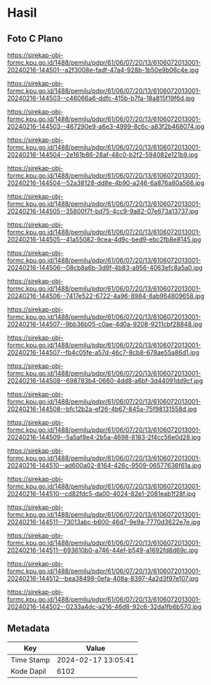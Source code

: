 # Hasil

## Foto C Plano

https://sirekap-obj-formc.kpu.go.id/1488/pemilu/pdpr/61/06/07/20/13/6106072013001-20240216-144501--a2f3008e-fadf-47a4-928b-1b50e9b06c4e.jpg

https://sirekap-obj-formc.kpu.go.id/1488/pemilu/pdpr/61/06/07/20/13/6106072013001-20240216-144503--c46066a6-ddfc-415b-b7fa-18a815f19f6d.jpg

https://sirekap-obj-formc.kpu.go.id/1488/pemilu/pdpr/61/06/07/20/13/6106072013001-20240216-144503--467290e9-a6e3-4999-8c6c-a83f2b468074.jpg

https://sirekap-obj-formc.kpu.go.id/1488/pemilu/pdpr/61/06/07/20/13/6106072013001-20240216-144504--2e161b86-28af-48c0-b2f2-594082e121b9.jpg

https://sirekap-obj-formc.kpu.go.id/1488/pemilu/pdpr/61/06/07/20/13/6106072013001-20240216-144504--52a38128-dd8e-4b90-a246-6a876a80a566.jpg

https://sirekap-obj-formc.kpu.go.id/1488/pemilu/pdpr/61/06/07/20/13/6106072013001-20240216-144505--35800f7f-bd75-4cc9-9a82-07e673a13737.jpg

https://sirekap-obj-formc.kpu.go.id/1488/pemilu/pdpr/61/06/07/20/13/6106072013001-20240216-144505--41a55082-9cea-4d9c-bed9-ebc2fb8e8145.jpg

https://sirekap-obj-formc.kpu.go.id/1488/pemilu/pdpr/61/06/07/20/13/6106072013001-20240216-144506--08cb8a6b-3d9f-4b83-a956-4063efc8a5a0.jpg

https://sirekap-obj-formc.kpu.go.id/1488/pemilu/pdpr/61/06/07/20/13/6106072013001-20240216-144506--7417e522-6722-4a96-8984-8ab964809658.jpg

https://sirekap-obj-formc.kpu.go.id/1488/pemilu/pdpr/61/06/07/20/13/6106072013001-20240216-144507--9bb36b05-c0ae-4d0a-9208-9211cbf28848.jpg

https://sirekap-obj-formc.kpu.go.id/1488/pemilu/pdpr/61/06/07/20/13/6106072013001-20240216-144507--fb4c05fe-a57d-46c7-8cb8-678ae55a86d1.jpg

https://sirekap-obj-formc.kpu.go.id/1488/pemilu/pdpr/61/06/07/20/13/6106072013001-20240216-144508--698783b4-0660-4dd8-a6bf-3d44091dd9cf.jpg

https://sirekap-obj-formc.kpu.go.id/1488/pemilu/pdpr/61/06/07/20/13/6106072013001-20240216-144508--bfc12b2a-ef26-4b67-845a-75f98131558d.jpg

https://sirekap-obj-formc.kpu.go.id/1488/pemilu/pdpr/61/06/07/20/13/6106072013001-20240216-144509--5a5af8e4-2b5a-4698-8183-2f4cc56e0d28.jpg

https://sirekap-obj-formc.kpu.go.id/1488/pemilu/pdpr/61/06/07/20/13/6106072013001-20240216-144510--ad600a02-8164-426c-9509-06577636f61a.jpg

https://sirekap-obj-formc.kpu.go.id/1488/pemilu/pdpr/61/06/07/20/13/6106072013001-20240216-144510--cd82fdc5-da00-4024-82e1-2081eab1f28f.jpg

https://sirekap-obj-formc.kpu.go.id/1488/pemilu/pdpr/61/06/07/20/13/6106072013001-20240216-144511--73013abc-b600-46d7-9e9a-7770d3622e7e.jpg

https://sirekap-obj-formc.kpu.go.id/1488/pemilu/pdpr/61/06/07/20/13/6106072013001-20240216-144511--693610b0-a746-44ef-b549-a1692fd8d69c.jpg

https://sirekap-obj-formc.kpu.go.id/1488/pemilu/pdpr/61/06/07/20/13/6106072013001-20240216-144512--bea38498-0efa-408a-8397-4a2d3f97e107.jpg

https://sirekap-obj-formc.kpu.go.id/1488/pemilu/pdpr/61/06/07/20/13/6106072013001-20240216-144502--0233a4dc-a216-46d8-92c6-32da1fb6b570.jpg


## Metadata

| Key        | Value               |
| ---------- | ------------------- |
| Time Stamp | 2024-02-17 13:05:41 |
| Kode Dapil | 6102                |



